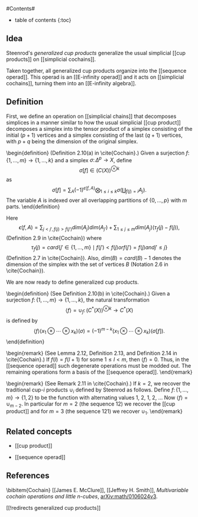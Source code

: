 
#Contents#
* table of contents
{:toc}


## Idea

Steenrod's _generalized cup products_ generalize the usual simplicial [[cup products]] on [[simplicial cochains]].

Taken together, all generalized cup products organize into the [[sequence operad]].
This operad is an [[E-infinity operad]] and it acts on [[simplicial cochains]],
turning them into an [[E-infinity algebra]].

## Definition

First, we define an operation on [[simplicial chains]]
that decomposes simplices in a manner similar
to how the usual simplicial [[cup product]] decomposes
a simplex into the tensor product of a simplex
consisting of the initial $(p+1)$ vertices
and a simplex consisting of the last $(q+1)$ vertices,
with $p+q$ being the dimension of the original simplex.

\begin{definition}
(Definition 2.10(a) in \cite{Cochain}.)
Given a surjection $f\colon\{1,\ldots,m\}\to\{1,\ldots,k\}$
and a simplex $\sigma\colon\Delta^p\to X$,
define
$$\sigma[f]\in(C(X))^{\otimes k}$$
as
$$\sigma[f]=\sum_A (-1)^{\epsilon(f,A)}\bigotimes_{1\le i\le k}\sigma\left(\coprod_{f(j)=i}A_j\right).$$
The variable $A$ is indexed over all overlapping partitions of $\{0,\ldots,p\}$ with $m$ parts.
\end{definition}

Here
$$\epsilon(f,A)=\sum_{j\lt j',f(j)\gt f(j')}dim(A_j)dim(A_{j'})+\sum_{1\le j\le m}dim(A_j)(\tau_f(j)-f(j)),$$
(Definition 2.9 in \cite{Cochain})
where
$$\tau_f(j)=card\{j'\in\{1,\ldots,m\}\mid f(j')\lt f(j) or f(j')=f(j) and j'\le j\}$$
(Definition 2.7 in \cite{Cochain}).
Also, $dim(B)=card(B)-1$ denotes the dimension of the simplex with the set of vertices $B$
(Notation 2.6 in \cite{Cochain}).

We are now ready to define generalized cup products.

\begin{definition}
(See Definition 2.10(b) in \cite{Cochain}.)
Given a surjection $f\colon \{1,\ldots,m\}\to\{1,\ldots,k\}$,
the natural transformation
$$\langle f\rangle=\cup_f\colon (C^*(X))^{\otimes k}\to C^*(X)$$
is defined by
$$\langle f\rangle(x_1\otimes\cdots\otimes x_k)(\sigma)=(-1)^{m-k}(x_1\otimes\cdots\otimes x_k)(\sigma[f]).$$
\end{definition}

\begin{remark}
(See Lemma 2.12, Definition 2.13, and Definition 2.14 in \cite{Cochain}.)
If $f(l)=f(l+1)$ for some $1\le l\lt m$, then $\langle f\rangle=0$.
Thus, in the [[sequence operad]] such degenerate operations must be modded out.
The remaining operations form a basis of the [[sequence operad]].
\end{remark}

\begin{remark}
(See Remark 2.11 in \cite{Cochain}.)
If $k=2$, we recover the traditional cup-$i$ products $\cup_i$ defined by Steenrod as follows.
Define $f\colon\{1,\ldots,m\}\to\{1,2\}$
to be the function with alternating values 1, 2, 1, 2, …
Now $\langle f\rangle=\cup_{m-2}$.
In particular for $m=2$ (the sequence 12) we recover the [[cup product]]
and for $m=3$ (the sequence 121) we recover $\cup_1$.
\end{remark}

## Related concepts

* [[cup product]]

* [[sequence operad]]

## References

\bibitem{Cochain}
[[James E. McClure]], [[Jeffrey H. Smith]],
_Multivariable cochain operations and little $n$-cubes_,
[arXiv:math/0106024v3](https://arxiv.org/abs/math/0106024v3).


[[!redirects generalized cup products]]

